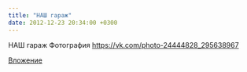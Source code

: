 ```yaml
---
title: "НАШ гараж"
date: 2012-12-23 20:34:00 +0300
---
```


НАШ гараж
Фотография
https://vk.com/photo-24444828_295638967

[Вложение](https://vk.com/photo-24444828_295638967)
